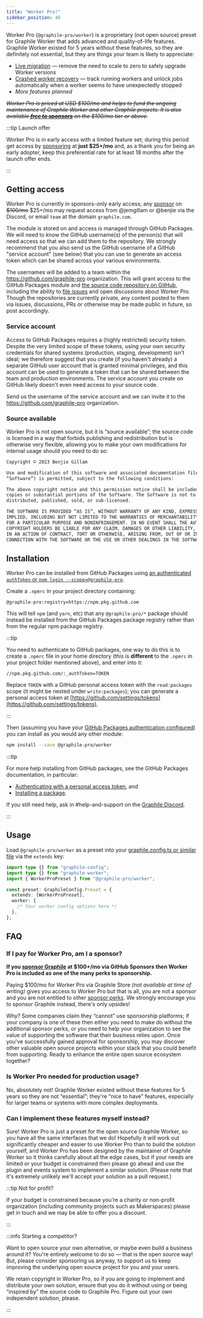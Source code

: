 ```yaml
---
title: "Worker Pro!"
sidebar_position: 46
---
```


Worker Pro (`@graphile-pro/worker`) is a proprietary (not open source) preset
for Graphile Worker that adds advanced and quality-of-life features. Graphile
Worker existed for 5 years without these features, so they are definitely not
essential, but they are things your team is likely to appreciate:

- [Live migration](./migration.md) &mdash; remove the need to scale to zero to
  safely upgrade Worker versions
- [Crashed worker recovery](./recovery.md) &mdash; track running workers and
  unlock jobs automatically when a worker seems to have unexpectedly stopped
- _More features planned_

_~~Worker Pro is priced at USD $100/mo and helps to fund the ongoing maintenance
of Graphile Worker and other Graphile projects. It is also available
**[free to sponsors](https://github.com/sponsors/benjie)** on the $100/mo tier
or above.~~_

:::tip Launch offer

Worker Pro is in early access with a limited feature set; during this period get
access by [sponsoring](https://github.com/sponsors/benjie) at **just $25+/mo**
and, as a thank you for being an early adopter, keep this preferential rate for
at least 18 months after the launch offer ends.

:::

## Getting access

Worker Pro is currently in sponsors-only early access; any
[sponsor](https://github.com/sponsors/benjie) on ~~$100/mo~~ $25+/mo may request
access from @jemgillam or @benjie via the Discord, or email `team` at the domain
`graphile.com`.

The module is stored on and access is managed through GitHub Packages. We will
need to know the GitHub username(s) of the person(s) that will need access so
that we can add them to the repository. We strongly recommend that you also send
us the GitHub username of a GitHub "service account" (see below) that you can
use to generate an access token which can be shared across your various
environments.

The usernames will be added to a team within the https://github.com/graphile-pro
organization. This will grant access to the GitHub Packages module and
[the source code repository on GitHub](https://github.com/graphile-pro/worker),
including the ability to
[file issues](https://github.com/graphile-pro/worker/issues/new) and open
discussions about Worker Pro. Though the repositories are currently private, any
content posted to them via issues, discussions, PRs or otherwise may be made
public in future, so post accordingly.

### Service account

Access to GitHub Packages requires a (highly restricted) security token. Despite
the very limited scope of these tokens, using your own security credentials for
shared systems (production, staging, development) isn't ideal; we therefore
suggest that you create (if you haven't already) a separate GitHub user account
that is granted minimal privileges, and this account can be used to generate a
token that can be shared between the team and production environments. The
service account you create on GitHub likely doesn't even need access to your
source code.

Send us the username of the service account and we can invite it to the
https://github.com/graphile-pro organization.

### Source available

Worker Pro is not open source, but it is &ldquo;source available&rdquo;; the
source code is licensed in a way that forbids publishing and redistribution but
is otherwise very flexible, allowing you to make your own modifications for
internal usage should you need to do so:

```md
Copyright © 2023 Benjie Gillam

Use and modification of this software and associated documentation files (the
“Software”) is permitted, subject to the following conditions:

The above copyright notice and this permission notice shall be included in all
copies or substantial portions of the Software. The Software is not to be
distributed, published, sold, or sub-licensed.

THE SOFTWARE IS PROVIDED “AS IS”, WITHOUT WARRANTY OF ANY KIND, EXPRESS OR
IMPLIED, INCLUDING BUT NOT LIMITED TO THE WARRANTIES OF MERCHANTABILITY, FITNESS
FOR A PARTICULAR PURPOSE AND NONINFRINGEMENT. IN NO EVENT SHALL THE AUTHORS OR
COPYRIGHT HOLDERS BE LIABLE FOR ANY CLAIM, DAMAGES OR OTHER LIABILITY, WHETHER
IN AN ACTION OF CONTRACT, TORT OR OTHERWISE, ARISING FROM, OUT OF OR IN
CONNECTION WITH THE SOFTWARE OR THE USE OR OTHER DEALINGS IN THE SOFTWARE.
```

<!--

Log in to https://store.graphile.com using the account that you sponsor us
through, if you're a sponsor, or whichever method you prefer otherwise.

-->

## Installation

Worker Pro can be installed from GitHub Packages using
[an authenticated `authToken` or `npm login --scope=@graphile-pro`](https://docs.github.com/en/packages/working-with-a-github-packages-registry/working-with-the-npm-registry#authenticating-with-a-personal-access-token).

Create a `.npmrc` in your project directory containing:

```text title=".npmrc"
@graphile-pro:registry=https://npm.pkg.github.com
```

This will tell `npm` (and `yarn`, etc) that any `@graphile-pro/*` package should
instead be installed from the GitHub Packages package registry rather than from
the regular npm package registry.

:::tip

You need to authenticate to GitHub packages, one way to do this is to create a
`.npmrc` file in your home directory (this is **different** to the `.npmrc` in
your project folder mentioned above), and enter into it:

```text title="~/.npmrc"
//npm.pkg.github.com/:_authToken=TOKEN
```

Replace `TOKEN` with a GitHub personal access token with the `read:packages`
scope (it might be nested under `write:packages`); you can generate a personal
access token at
[https://github.com/settings/tokens](https://github.com/settings/tokens).

:::

Then (assuming you have your
[GitHub Packages authentication configured](https://docs.github.com/en/packages/working-with-a-github-packages-registry/working-with-the-npm-registry#authenticating-with-a-personal-access-token))
you can install as you would any other module:

```bash npm2yarn
npm install --save @graphile-pro/worker
```

:::tip

For more help installing from GitHub packages, see the GitHub Packages
documentation, in particular:

- [Authenticating with a personal access token](https://docs.github.com/en/packages/working-with-a-github-packages-registry/working-with-the-npm-registry#authenticating-with-a-personal-access-token),
  and
- [Installing a package](https://docs.github.com/en/packages/working-with-a-github-packages-registry/working-with-the-npm-registry#installing-a-package).

If you still need help, ask in #help-and-support on the
[Graphile Discord](https://discord.gg/graphile).

:::

## Usage

Load `@graphile-pro/worker` as a preset into your
[graphile.config.ts or similar file](../config.md) via the `extends` key:

```ts title="graphile.config.ts"
import type {} from "graphile-config";
import type {} from "graphile-worker";
import { WorkerProPreset } from "@graphile-pro/worker";

const preset: GraphileConfig.Preset = {
  extends: [WorkerProPreset],
  worker: {
    /* Your worker config options here */
  },
};
```

## FAQ

### If I pay for Worker Pro, am I a sponsor?

**If you [sponsor Graphile](https://github.com/sponsors/benjie/) at $100+/mo via
GitHub Sponsors then Worker Pro is included as one of the many perks to
sponsorship.**

Paying $100/mo for Worker Pro via Graphile Store _(not available at time of
writing)_ gives you access to Worker Pro but that is all, you are not a sponsor
and you are not entitled to other
[sponsor perks](https://github.com/sponsors/benjie/). We strongly encourage you
to sponsor Graphile instead, there&apos;s only upsides!

Why? Some companies claim they &ldquo;cannot&rdquo; use sponsorship platforms;
if your company is one of these then either you need to make do without the
additional sponsor perks, or you need to help your organization to see the value
of supporting the software that their business relies upon. Once you&apos;ve
successfully gained approval for sponsorship, you may discover other valuable
open source projects within your stack that you could benefit from supporting.
Ready to enhance the entire open source ecosystem together?

### Is Worker Pro needed for production usage?

No, absolutely not! Graphile Worker existed without these features for 5 years
so they are not &ldquo;essential&rdquo;; they're &ldquo;nice to have&rdquo;
features, especially for larger teams or systems with more complex deployments.

### Can I implement these features myself instead?

Sure! Worker Pro is just a preset for the open source Graphile Worker, so you
have all the same interfaces that we do! Hopefully it will work out
significantly cheaper and easier to use Worker Pro than to build the solution
yourself, and Worker Pro has been designed by the maintainer of Graphile Worker
so it thinks carefully about all the edge cases, but if your needs are limited
or your budget is constrained then please go ahead and use the plugin and events
system to implement a similar solution. (Please note that it&apos;s extremely
unlikely we&apos;ll accept your solution as a pull request.)

:::tip Not for profit?

If your budget is constrained because you&apos;re a charity or non-profit
organization (including community projects such as Makerspaces) please get in
touch and we may be able to offer you a discount.

:::

:::info Starting a competitor?

Want to open source your own alternative, or maybe even build a business around
it? You're entirely welcome to do so &mdash; that is the open source way! But,
please consider sponsoring us anyway, to support us to keep improving the
underlying open source project for you and your users.

We retain copyright in Worker Pro, so if you are going to implement and
distribute your own solution, ensure that you do it without using or being
&ldquo;inspired by&rdquo; the source code to Graphile Pro. Figure out your own
independent solution, please.

:::
